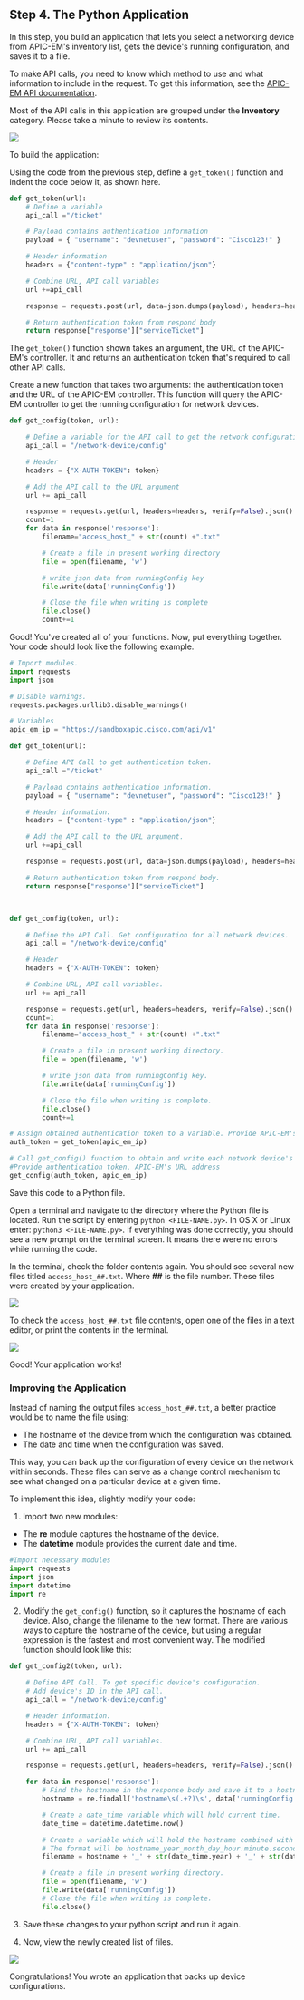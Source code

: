 ## Step 4. The Python Application

In this step, you build an application that lets you select a networking device from APIC-EM's inventory list, gets the device's running configuration, and saves it to a file.

To make API calls, you need to know which method to use and what information to include in the request. To get this information, see the [APIC-EM API documentation](http://devnetapic.cisco.com/).

Most of the API calls in this application are grouped under the **Inventory** category. Please take a minute to review its contents.

![](/posts/files/apic-em-rest-api-python-app/assets/images/api_doc.png)

To build the application:

Using the code from the previous step, define a `get_token()` function and indent the code below it, as shown here.

```python
def get_token(url):
    # Define a variable
    api_call ="/ticket"

    # Payload contains authentication information
    payload = { "username": "devnetuser", "password": "Cisco123!" }

    # Header information
    headers = {"content-type" : "application/json"}

    # Combine URL, API call variables
    url +=api_call

    response = requests.post(url, data=json.dumps(payload), headers=headers, verify=False).json()

    # Return authentication token from respond body
    return response["response"]["serviceTicket"]
```

The  `get_token()` function shown takes an argument, the URL of the APIC-EM's controller. It and returns an authentication token that's required to call other API calls.

Create a new function that takes two arguments: the authentication token and the URL of the APIC-EM controller. This function will query the APIC-EM controller to get the running configuration for network devices.

```python
def get_config(token, url):

    # Define a variable for the API call to get the network configurations of all devices
    api_call = "/network-device/config"

    # Header
    headers = {"X-AUTH-TOKEN": token}

    # Add the API call to the URL argument
    url += api_call

    response = requests.get(url, headers=headers, verify=False).json()
    count=1
    for data in response['response']:
        filename="access_host_" + str(count) +".txt"

        # Create a file in present working directory
        file = open(filename, 'w')

        # write json data from runningConfig key
        file.write(data['runningConfig'])

        # Close the file when writing is complete
        file.close()
        count+=1
```

Good! You've created all of your functions. Now, put everything together. Your code should look like the following example.


``` python
# Import modules.
import requests
import json

# Disable warnings.
requests.packages.urllib3.disable_warnings()

# Variables
apic_em_ip = "https://sandboxapic.cisco.com/api/v1"

def get_token(url):

    # Define API Call to get authentication token.
    api_call ="/ticket"

    # Payload contains authentication information.
    payload = { "username": "devnetuser", "password": "Cisco123!" }

    # Header information.
    headers = {"content-type" : "application/json"}

    # Add the API call to the URL argument.
    url +=api_call

    response = requests.post(url, data=json.dumps(payload), headers=headers, verify=False).json()

    # Return authentication token from respond body.
    return response["response"]["serviceTicket"]



def get_config(token, url):

    # Define the API Call. Get configuration for all network devices.    
    api_call = "/network-device/config"

    # Header
    headers = {"X-AUTH-TOKEN": token}

    # Combine URL, API call variables.
    url += api_call

    response = requests.get(url, headers=headers, verify=False).json()
    count=1
    for data in response['response']:
        filename="access_host_" + str(count) +".txt"

        # Create a file in present working directory.
        file = open(filename, 'w')       

        # write json data from runningConfig key.
        file.write(data['runningConfig'])

        # Close the file when writing is complete.
        file.close()
        count+=1

# Assign obtained authentication token to a variable. Provide APIC-EM's URL address.
auth_token = get_token(apic_em_ip)

# Call get_config() function to obtain and write each network device's configuration to a separate file.
#Provide authentication token, APIC-EM's URL address
get_config(auth_token, apic_em_ip)

```

Save this code to a Python file.

Open a terminal and navigate to the directory where the Python file is located. Run the script by entering `python <FILE-NAME.py>`.  In OS X or Linux enter: `python3 <FILE-NAME.py>`. If everything was done correctly, you should see a new prompt on the terminal screen. It means there were no errors while running the code.

In the terminal, check the folder contents again. You should see several new files titled `access_host_##.txt`. Where **##** is the file number.  These files were created by your application.

![](/posts/files/apic-em-rest-api-python-app/assets/images/txt_files.png)

To check the `access_host_##.txt` file contents, open one of the files in a text editor, or print the contents in the terminal.

![](/posts/files/apic-em-rest-api-python-app/assets/images/txt_contents.png)

Good! Your application works!


### Improving the Application

Instead of naming the output files `access_host_##.txt`, a better practice would be to name the file using:
* The hostname of the device from which the configuration was obtained.
* The date and time when the configuration was saved.

This way, you can back up the configuration of every device on the network within seconds. These files can serve as a change control mechanism to see what changed on a particular device at a given time.

To implement this idea, slightly modify your code:

1. Import two new modules:
  * The **re** module captures the hostname of the device.
  * The **datetime** module provides the current date and time.

```python
#Import necessary modules
import requests
import json
import datetime
import re
```
2. Modify the `get_config()` function, so it captures the hostname of each device. Also, change the filename to the new format. There are various ways to capture the hostname of the device, but using a regular expression is the fastest and most convenient way. The modified function should look like this:

```python
def get_config2(token, url):

    # Define API Call. To get specific device's configuration.
    # Add device's ID in the API call.
    api_call = "/network-device/config"

    # Header information.
    headers = {"X-AUTH-TOKEN": token}

    # Combine URL, API call variables.
    url += api_call

    response = requests.get(url, headers=headers, verify=False).json()

    for data in response['response']:
        # Find the hostname in the response body and save it to a hostname variable.
        hostname = re.findall('hostname\s(.+?)\s', data['runningConfig'])[0]

        # Create a date_time variable which will hold current time.
        date_time = datetime.datetime.now()

        # Create a variable which will hold the hostname combined with the date and time.
        # The format will be hostname_year_month_day_hour.minute.second
        filename = hostname + '_' + str(date_time.year) + '_' + str(date_time.month) + '_' + str(date_time.day) + '_' + str(date_time.hour) + '.' + str(date_time.minute) + '.' + str(date_time.second)

        # Create a file in present working directory.
        file = open(filename, 'w')       
        file.write(data['runningConfig'])
        # Close the file when writing is complete.
        file.close()
```
3. Save these changes to your python script and run it again.  

4. Now, view the newly created list of files.

![](/posts/files/apic-em-rest-api-python-app/assets/images/txt_files2.png)


Congratulations! You wrote an application that backs up device configurations.
